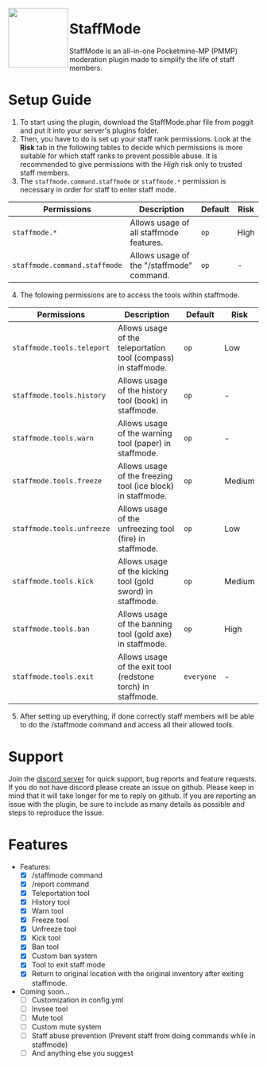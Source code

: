 <img src="https://www.gstatic.com/images/branding/product/1x/admin_512dp.png" width="120" height="120" align="left"></img>

# StaffMode
StaffMode is an all-in-one Pocketmine-MP (PMMP) moderation plugin made to simplify the life of staff members.

# Setup Guide
1. To start using the plugin, download the StaffMode.phar file from poggit and put it into your server's plugins folder. 
2. Then, you have to do is set up your staff rank permissions. Look at the **Risk** tab in the following tables to decide which permissions is more suitable for which staff ranks to prevent possible abuse. It is recommended to give permissions with the *High* risk only to trusted staff members.
3. The `staffmode.command.staffmode` or `staffmode.*` permission is necessary in order for staff to enter staff mode.

| Permissions | Description | Default | Risk |
| --- | --- | --- | --- |
| `staffmode.*` | Allows usage of all staffmode features. | `op` | High |
| `staffmode.command.staffmode` | Allows usage of the "/staffmode" command. | `op` | - |

4. The folowing permissions are to access the tools within staffmode.

| Permissions | Description | Default | Risk |
| --- | --- | --- | --- |
| `staffmode.tools.teleport` | Allows usage of the teleportation tool (compass) in staffmode. | `op` | Low |
| `staffmode.tools.history` | Allows usage of the history tool (book) in staffmode. | `op` | - |
| `staffmode.tools.warn` | Allows usage of the warning tool (paper) in staffmode. | `op` | - |
| `staffmode.tools.freeze` | Allows usage of the freezing tool (ice block) in staffmode. | `op` | Medium |
| `staffmode.tools.unfreeze` | Allows usage of the unfreezing tool (fire) in staffmode. | `op` | Low |
| `staffmode.tools.kick` | Allows usage of the kicking tool (gold sword) in staffmode. | `op` | Medium |
| `staffmode.tools.ban` | Allows usage of the banning tool (gold axe) in staffmode. | `op` | High |
| `staffmode.tools.exit` | Allows usage of the exit tool (redstone torch) in staffmode. | `everyone` | - |

5. After setting up everything, if done correctly staff members will be able to do the /staffmode command and access all their allowed tools. 

# Support
Join the [discord server](https://discord.gg/YJZNhwhyMQ) for quick support, bug reports and feature requests.
If you do not have discord please create an issue on github. Please keep in mind that it will take longer for me to reply on github. If you are reporting an issue with the plugin, be sure to include as many details as possible and steps to reproduce the issue.

# Features
- Features:
  - [x] /staffmode command
  - [x] /report command
  - [x] Teleportation tool
  - [x] History tool
  - [x] Warn tool
  - [x] Freeze tool
  - [x] Unfreeze tool
  - [x] Kick tool
  - [x] Ban tool
  - [x] Custom ban system
  - [x] Tool to exit staff mode
  - [x] Return to original location with the original inventory after exiting staffmode.
- Coming soon...
  - [ ] Customization in config.yml 
  - [ ] Invsee tool
  - [ ] Mute tool
  - [ ] Custom mute system
  - [ ] Staff abuse prevention (Prevent staff from doing commands while in staffmode)
  - [ ] And anything else you suggest
